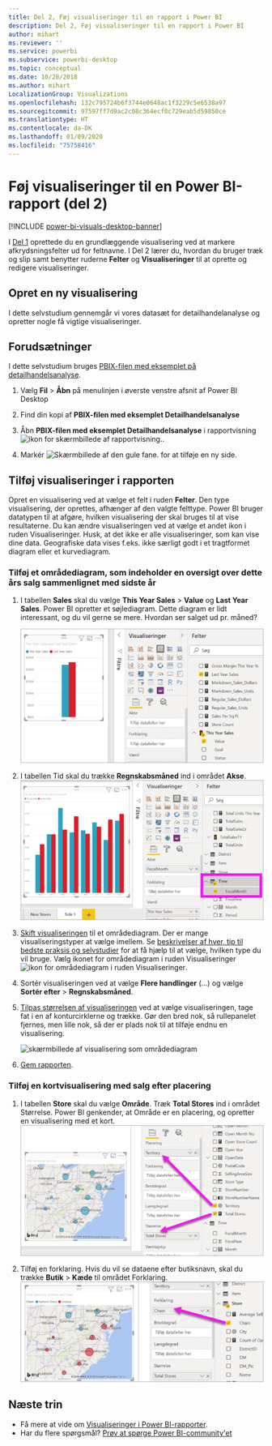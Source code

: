 ```yaml
---
title: Del 2, Føj visualiseringer til en rapport i Power BI
description: Del 2, Føj visualiseringer til en rapport i Power BI
author: mihart
ms.reviewer: ''
ms.service: powerbi
ms.subservice: powerbi-desktop
ms.topic: conceptual
ms.date: 10/28/2018
ms.author: mihart
LocalizationGroup: Visualizations
ms.openlocfilehash: 132c795724b6f3744e0648ac1f3229c5e6538a97
ms.sourcegitcommit: 97597ff7d9ac2c08c364ecf0c729eab5d59850ce
ms.translationtype: HT
ms.contentlocale: da-DK
ms.lasthandoff: 01/09/2020
ms.locfileid: "75758416"
---
```

# <a name="add-visuals-to-a-power-bi-report-part-2"></a>Føj visualiseringer til en Power BI-rapport (del 2)

[!INCLUDE [power-bi-visuals-desktop-banner](../includes/power-bi-visuals-desktop-banner.md)]

I [Del 1](power-bi-report-add-visualizations-i.md) oprettede du en grundlæggende visualisering ved at markere afkrydsningsfelter ud for feltnavne.  I Del 2 lærer du, hvordan du bruger træk og slip samt benytter ruderne **Felter** og **Visualiseringer** til at oprette og redigere visualiseringer.


## <a name="create-a-new-visualization"></a>Opret en ny visualisering
I dette selvstudium gennemgår vi vores datasæt for detailhandelanalyse og opretter nogle få vigtige visualiseringer.

## <a name="prerequisites"></a>Forudsætninger

I dette selvstudium bruges [PBIX-filen med eksemplet på detailhandelsanalyse](https://download.microsoft.com/download/9/6/D/96DDC2FF-2568-491D-AAFA-AFDD6F763AE3/Retail%20Analysis%20Sample%20PBIX.pbix).

1. Vælg **Fil** > **Åbn** på menulinjen i øverste venstre afsnit af Power BI Desktop
   
2. Find din kopi af **PBIX-filen med eksemplet Detailhandelsanalyse**

1. Åbn **PBIX-filen med eksemplet Detailhandelsanalyse** i rapportvisning ![ikon for skærmbillede af rapportvisning.](media/power-bi-visualization-kpi/power-bi-report-view.png).

1. Markér ![Skærmbillede af den gule fane.](media/power-bi-visualization-kpi/power-bi-yellow-tab.png) for at tilføje en ny side.

## <a name="add-visualizations-to-the-report"></a>Tilføj visualiseringer i rapporten

Opret en visualisering ved at vælge et felt i ruden **Felter**. Den type visualisering, der oprettes, afhænger af den valgte felttype. Power BI bruger datatypen til at afgøre, hvilken visualisering der skal bruges til at vise resultaterne. Du kan ændre visualiseringen ved at vælge et andet ikon i ruden Visualiseringer. Husk, at det ikke er alle visualiseringer, som kan vise dine data. Geografiske data vises f.eks. ikke særligt godt i et tragtformet diagram eller et kurvediagram. 


### <a name="add-an-area-chart-that-looks-at-this-years-sales-compared-to-last-year"></a>Tilføj et områdediagram, som indeholder en oversigt over dette års salg sammenlignet med sidste år

1. I tabellen **Sales** skal du vælge **This Year Sales** > **Value** og **Last Year Sales**. Power BI opretter et søjlediagram.  Dette diagram er lidt interessant, og du vil gerne se mere. Hvordan ser salget ud pr. måned?  
   
   ![Skærmbillede med søjlediagram](media/power-bi-report-add-visualizations-ii/power-bi-start.png)

2. I tabellen Tid skal du trække **Regnskabsmåned** ind i området **Akse**.  
   ![Skærmbillede med søjlediagram og Regnskabsmåned som akse](media/power-bi-report-add-visualizations-ii/power-bi-fiscalmonth.png)

3. [Skift visualiseringen](power-bi-report-change-visualization-type.md) til et områdediagram.  Der er mange visualiseringstyper at vælge imellem. Se [beskrivelser af hver, tip til bedste praksis og selvstudier](power-bi-visualization-types-for-reports-and-q-and-a.md) for at få hjælp til at vælge, hvilken type du vil bruge. Vælg ikonet for områdediagram i ruden Visualiseringer ![ikon for områdediagram i ruden Visualiseringer](media/power-bi-report-add-visualizations-ii/power-bi-area-chart.png).

4. Sortér visualiseringen ved at vælge **Flere handlinger** (...) og vælge **Sortér efter** >  **Regnskabsmåned**.

5. [Tilpas størrelsen af visualiseringen](power-bi-visualization-move-and-resize.md) ved at vælge visualiseringen, tage fat i en af konturcirklerne og trække. Gør den bred nok, så rullepanelet fjernes, men lille nok, så der er plads nok til at tilføje endnu en visualisering.
   
   ![skærmbillede af visualisering som områdediagram](media/power-bi-report-add-visualizations-ii/pbi_part2_7b.png)
6. [Gem rapporten](../service-report-save.md).

### <a name="add-a-map-visualization-that-looks-at-sales-by-location"></a>Tilføj en kortvisualisering med salg efter placering

1. I tabellen **Store** skal du vælge **Område**. Træk **Total Stores** ind i området Størrelse. Power BI genkender, at Område er en placering, og opretter en visualisering med et kort.  
   ![Områdediagram](media/power-bi-report-add-visualizations-ii/power-bi-map1.png)

2. Tilføj en forklaring.  Hvis du vil se dataene efter butiksnavn, skal du trække **Butik** > **Kæde** til området Forklaring.  
   ![rapportlærred med pil fra kæden på feltlisten til kæden i forklaringsbucket'en](media/power-bi-report-add-visualizations-ii/power-bi-chain.png)

## <a name="next-steps"></a>Næste trin
* Få mere at vide om [Visualiseringer i Power BI-rapporter](power-bi-report-visualizations.md).  
* Har du flere spørgsmål? [Prøv at spørge Power BI-community'et](https://community.powerbi.com/)

